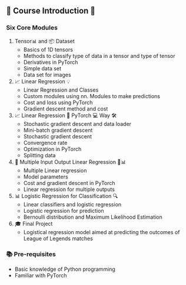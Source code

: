 

##  🌟 Course Introduction 🌟

### Six Core Modules

1. Tensor📊 and 📦 Dataset
    - Basics of 1D tensors
    - Methods to classify type of data in a tensor and type of tensor
    - Derivatives in PyTorch
    - Simple data set
    - Data set for images
2. 📈 Linear Regression 💡
    - Linear Regression and Classes
    - Custom modules using nn. Modules to make predictions
    - Cost and loss using PyTorch
    - Gradient descent method and cost
3. 📈 Linear Regression 🧊 PyTorch 💻 Way 🛠️
    - Stochastic gradient descent and data loader
    - Mini-batch gradient descent
    - Stochastic gradient descent
    - Convergence rate
    - Optimization in PyTorch
    - Splitting data
4. 💼 Multiple Input Output Linear Regression 🧠📊
    - Multiple Linear regression
    - Model parameters
    - Cost and gradient descent in PyTorch
    - Linear regression for multiple outputs
5. 📊 Logistic Regression for Classification 🔍
    - Linear classifiers and logistic regression
    - Logistic regression for prediction
    - Bernoulli distribution and Maximum Likelihood Estimation
6. 🎓 Final Project
    - Logistical regression model aimed at predicting the outcomes of League of Legends matches

### 📚 Pre-requisites

- Basic knowledge of Python programming
- Familiar with PyTorch





